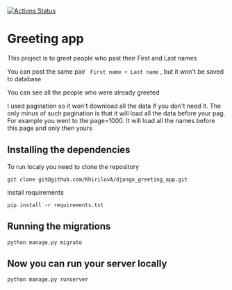[![Actions Status](https://github.com/KhirilovA/django_greeting_app/actions/workflows/CI/badge.svg)](https://github.com/KhirilovA/django_greeting_app/actions)


# Greeting app

This project is to greet people who past their First and Last names

You can post the same pair  ``` First name + Last name``` , but it won't be saved to database

You can see all the people who were already greeted

I used pagination so it won't download all the data if you don't need it. The only minus of such pagination is that it will load all the data before your pag. For example you went to the page=1000. It will load all the names before this page and only then yours


## Installing the dependencies

To run localy you need to clone the repository
 ```
 git clone git@github.com/KhirilovA/django_greeting_app.git
 ```
 Install requirements
 ```
 pip install -r requirements.txt
 ```
 
 ## Running the migrations
 ```
 python manage.py migrate
 ```
 
 ## Now you can run your server locally
 
 ```
 python manage.py runserver
 ```
